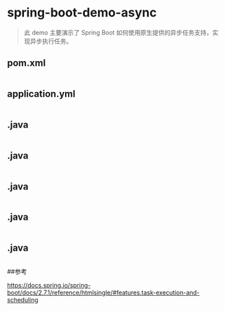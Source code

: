 # spring-boot-demo-async

> 此 demo 主要演示了 Spring Boot 如何使用原生提供的异步任务支持，实现异步执行任务。

## pom.xml

```xml

```

## application.yml
```yml

```

## .java
```java

```

## .java
```java

```

## .java
```java

```

## .java
```java

```

## .java
```java

```

##参考

https://docs.spring.io/spring-boot/docs/2.7.1/reference/htmlsingle/#features.task-execution-and-scheduling